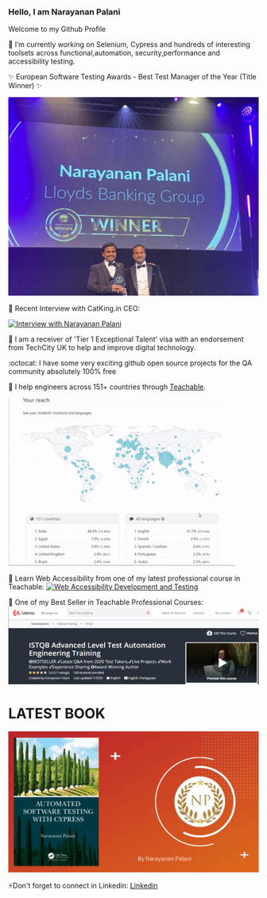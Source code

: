 ### Hello, I am Narayanan Palani


Welcome to my Github Profile 

🔭 I’m currently working on Selenium, Cypress and hundreds of interesting toolsets across functional,automation, security,performance and accessibility testing.

:sparkles: European Software Testing Awards - Best Test Manager of the Year (Title Winner) :sparkles:

[![European Software Testing Awards](https://github.com/narayananpalani/narayananpalani/blob/master/images/european_testing_awards_mini.gif?raw=true)](https://engineers-hub.teachable.com/)

🔭 Recent Interview with CatKing.in CEO:

[![Interview with Narayanan Palani](https://img.youtube.com/vi/RaOusLm30Hc/0.jpg)](https://www.youtube.com/watch?v=RaOusLm30Hc)

 🌱 I am a receiver of 'Tier 1 Exceptional Talent' visa with an endorsement from TechCity UK to help and improve digital technology.

:octocat: I have some very exciting github open source projects for the QA community absolutely 100% free
 
:rocket: I help engineers across 151+ countries through [Teachable](https://engineers-hub.teachable.com/). 

[![video showing international reach of udemy courses](https://github.com/narayananpalani/narayananpalani/blob/master/images/globalreach.gif?raw=true)](https://engineers-hub.teachable.com/)

:tada: Learn Web Accessibility from one of my latest professional course in Teachable:
[![Web Accessibility Development and Testing](https://github.com/narayananpalani/narayananpalani/blob/master/images/WebAccessibilityDevelopmentAndTestingUdemy.gif?raw=true)](https://engineers-hub.teachable.com/p/webaccessibility)

:tada: One of my Best Seller in Teachable Professional Courses:
[![ISTQB Advanced Test Automation Engineering Training](https://github.com/narayananpalani/narayananpalani/blob/master/images/ISTQBAdvancedTestAutomationEngineering.png?raw=true)](https://engineers-hub.teachable.com/p/istqb-advanced-level-test-automation-engineer-professional-training-with-q-a)

# LATEST BOOK
[![CypressIOBook](https://github.com/narayananpalani/cypress-test-techniques/blob/master/lessons/CypressIOtestframework.gif?raw=true)](https://www.routledge.com/Automated-Software-Testing-with-Cypress/Palani/p/book/9780367699543)

⚡Don't forget to connect in Linkedin:
[Linkedin ](https://www.linkedin.com/in/narayananpalani/)

<!--
**narayananpalani/narayananpalani** is a ✨ _special_ ✨ repository because its `README.md` (this file) appears on your GitHub profile.

Here are some ideas to get you started:

- 🔭 I’m currently working on ...
- 🌱 I’m currently learning ...
- 👯 I’m looking to collaborate on ...
- 🤔 I’m looking for help with ...
- 💬 Ask me about ...
- 📫 How to reach me: ...
- 😄 Pronouns: ...
- ⚡ Fun fact: ...
-->
